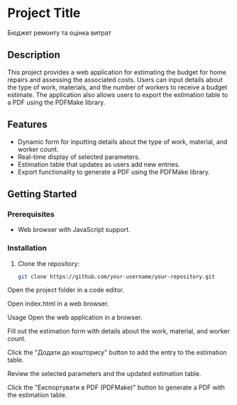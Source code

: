 # Project Title

Бюджет ремонту та оцінка витрат

## Description

This project provides a web application for estimating the budget for home repairs and assessing the associated costs. Users can input details about the type of work, materials, and the number of workers to receive a budget estimate. The application also allows users to export the estimation table to a PDF using the PDFMake library.

## Features

- Dynamic form for inputting details about the type of work, material, and worker count.
- Real-time display of selected parameters.
- Estimation table that updates as users add new entries.
- Export functionality to generate a PDF using the PDFMake library.

## Getting Started

### Prerequisites

- Web browser with JavaScript support.

### Installation

1. Clone the repository:

   ```bash
   git clone https://github.com/your-username/your-repository.git
Open the project folder in a code editor.

Open index.html in a web browser.

Usage
Open the web application in a browser.

Fill out the estimation form with details about the work, material, and worker count.

Click the "Додати до кошторису" button to add the entry to the estimation table.

Review the selected parameters and the updated estimation table.

Click the "Експортувати в PDF (PDFMake)" button to generate a PDF with the estimation table.
